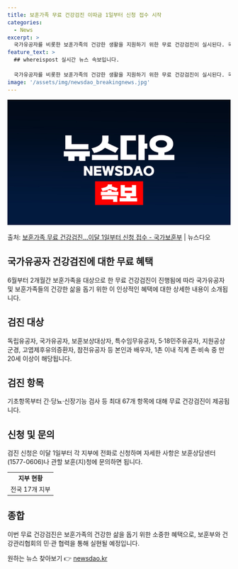 ```yaml
---
title: 보훈가족 무료 건강검진 이따금 1일부터 신청 접수 시작
categories:
  - News
excerpt: >
  국가유공자를 비롯한 보훈가족의 건강한 생활을 지원하기 위한 무료 건강검진이 실시된다. 국가보훈부는 한국건강관…
feature_text: >
  ## whereispost 실시간 뉴스 속보입니다.

  국가유공자를 비롯한 보훈가족의 건강한 생활을 지원하기 위한 무료 건강검진이 실시된다. 국가보훈부는 한국건강관…
image: '/assets/img/newsdao_breakingnews.jpg'
---
```


![뉴스다오 속보](/assets/img/newsdao_breakingnews.jpg)

<p>출처: <a href="https://newsdao.kr/3715" rel="dofollow">보훈가족 무료 건강검진…이달 1일부터 신청 접수 - 국가보훈부</a> | 뉴스다오</p>

<h2 data-ke-size="size26">국가유공자 건강검진에 대한 무료 혜택</h2>
<p data-ke-size="size16">6월부터 2개월간 보훈가족을 대상으로 한 무료 건강검진이 진행됨에 따라 국가유공자 및 보훈가족들의 건강한 삶을 돕기 위한 이 인상적인 혜택에 대한 상세한 내용이 소개됩니다.</p>

<h2 data-ke-size="size24">검진 대상</h2>
<p data-ke-size="size16">독립유공자, 국가유공자, 보훈보상대상자, 특수임무유공자, 5·18민주유공자, 지원공상군경, 고엽제후유의증환자, 참전유공자 등 본인과 배우자, 1촌 이내 직계 존·비속 중 만 20세 이상이 해당됩니다.</p>

<h2 data-ke-size="size24">검진 항목</h2>
<p data-ke-size="size16">기초항목부터 간·당뇨·신장기능 검사 등 최대 67개 항목에 대해 무료 건강검진이 제공됩니다.</p>

<h2 data-ke-size="size24">신청 및 문의</h2>
<p data-ke-size="size16">검진 신청은 이달 1일부터 각 지부에 전화로 신청하며 자세한 사항은 보훈상담센터(1577-0606)나 관할 보훈(지)청에 문의하면 됩니다.</p>
<table>
  <tr>
    <td style="text-align: center; height: 17px;"><b>지부 현황</b></td>
  </tr>
  <tr>
    <td style="text-align: center; height: 17px;">전국 17개 지부</td>
  </tr>
</table>

<h2 data-ke-size="size24">종합</h2>
<p data-ke-size="size16">이번 무료 건강검진은 보훈가족의 건강한 삶을 돕기 위한 소중한 혜택으로, 보훈부와 건강관리협회의 민·관 협력을 통해 실현될 예정입니다.</p> 

원하는 뉴스 찾아보기 👉 <a href="https://newsdao.kr" rel="dofollow">newsdao.kr</a>


